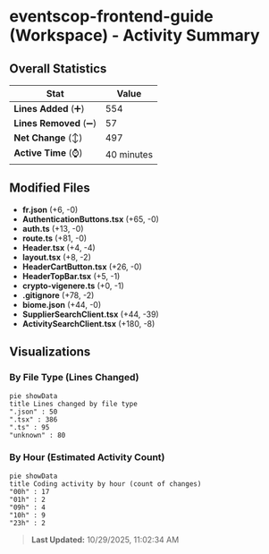 # eventscop-frontend-guide (Workspace) - Activity Summary 

## Overall Statistics

| Stat                   | Value                                                             |
| ---------------------- | ----------------------------------------------------------------- |
| **Lines Added** (➕)   | 554                                          |
| **Lines Removed** (➖) | 57                                        |
| **Net Change** (↕)    | 497                |
| **Active Time** (⌚)   | 40 minutes |


## Modified Files
- **fr.json** (+6, -0)
- **AuthenticationButtons.tsx** (+65, -0)
- **auth.ts** (+13, -0)
- **route.ts** (+81, -0)
- **Header.tsx** (+4, -4)
- **layout.tsx** (+8, -2)
- **HeaderCartButton.tsx** (+26, -0)
- **HeaderTopBar.tsx** (+5, -1)
- **crypto-vigenere.ts** (+0, -1)
- **.gitignore** (+78, -2)
- **biome.json** (+44, -0)
- **SupplierSearchClient.tsx** (+44, -39)
- **ActivitySearchClient.tsx** (+180, -8)

## Visualizations

### By File Type (Lines Changed)

```mermaid
pie showData
title Lines changed by file type
".json" : 50
".tsx" : 386
".ts" : 95
"unknown" : 80
```

### By Hour (Estimated Activity Count)

```mermaid
pie showData
title Coding activity by hour (count of changes)
"00h" : 17
"01h" : 2
"09h" : 4
"10h" : 9
"23h" : 2
```


> **Last Updated:** 10/29/2025, 11:02:34 AM